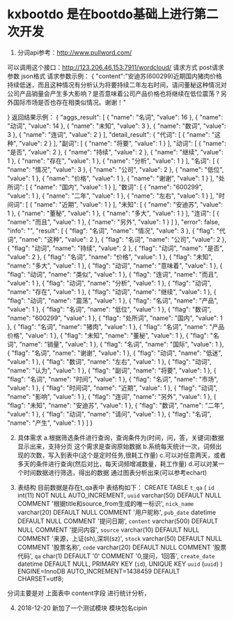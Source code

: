 # kxbootdo 是在bootdo基础上进行第二次开发

1. 分词api参考：http://www.pullword.com/

可以调用这个接口：http://123.206.46.153:7911/wordcloud/ 
请求方式 post请求 参数 json格式 
请求参数示例：
{
	"content":"安迪苏(600299)近期国内猪肉价格持续低迷，而且这种情况有分析认为将要持续二年左右时间，请问董秘这种情况对公司产品销量会产生多大影响？是否意味着公司产品价格也将继续在低位震荡？另外国际市场是否也存在相类似情况。谢谢！"

}
返回结果示例：
{
  "aggs_result": [
    {
      "name": "名词",
      "value": 16
    },
    {
      "name": "动词",
      "value": 14
    },
    {
      "name": "未知",
      "value": 3
    },
    {
      "name": "数词",
      "value": 3
    },
    {
      "name": "连词",
      "value": 2
    }
  ],
  "detail_result": {
    "代词": [
      {
        "name": "这种",
        "value": 2
      }
    ],
    "副词": [
      {
        "name": "将要",
        "value": 1
      }
    ],
    "动词": [
      {
        "name": "是否",
        "value": 2
      },
      {
        "name": "持续",
        "value": 2
      },
      {
        "name": "继续",
        "value": 1
      },
      {
        "name": "存在",
        "value": 1
      },
      {
        "name": "分析",
        "value": 1
      }
    ],
    "名词": [
      {
        "name": "情况",
        "value": 3
      },
      {
        "name": "公司",
        "value": 2
      },
      {
        "name": "低位",
        "value": 1
      },
      {
        "name": "价格",
        "value": 1
      },
      {
        "name": "谢谢",
        "value": 1
      }
    ],
    "处所词": [
      {
        "name": "国内",
        "value": 1
      }
    ],
    "数词": [
      {
        "name": "600299",
        "value": 1
      },
      {
        "name": "二年",
        "value": 1
      },
      {
        "name": "左右",
        "value": 1
      }
    ],
    "时间词": [
      {
        "name": "近期",
        "value": 1
      }
    ],
    "未知": [
      {
        "name": "安迪苏",
        "value": 1
      },
      {
        "name": "董秘",
        "value": 1
      },
      {
        "name": "多大",
        "value": 1
      }
    ],
    "连词": [
      {
        "name": "而且",
        "value": 1
      },
      {
        "name": "另外",
        "value": 1
      }
    ]
  },
  "error": false,
  "info": "",
  "result": [
    {
      "flag": "名词",
      "name": "情况",
      "value": 3
    },
    {
      "flag": "代词",
      "name": "这种",
      "value": 2
    },
    {
      "flag": "名词",
      "name": "公司",
      "value": 2
    },
    {
      "flag": "动词",
      "name": "持续",
      "value": 2
    },
    {
      "flag": "动词",
      "name": "是否",
      "value": 2
    },
    {
      "flag": "名词",
      "name": "价格",
      "value": 1
    },
    {
      "flag": "未知",
      "name": "多大",
      "value": 1
    },
    {
      "flag": "动词",
      "name": "意味着",
      "value": 1
    },
    {
      "flag": "动词",
      "name": "类似",
      "value": 1
    },
    {
      "flag": "连词",
      "name": "而且",
      "value": 1
    },
    {
      "flag": "动词",
      "name": "分析",
      "value": 1
    },
    {
      "flag": "动词",
      "name": "存在",
      "value": 1
    },
    {
      "flag": "动词",
      "name": "继续",
      "value": 1
    },
    {
      "flag": "动词",
      "name": "震荡",
      "value": 1
    },
    {
      "flag": "名词",
      "name": "产品",
      "value": 1
    },
    {
      "flag": "名词",
      "name": "低位",
      "value": 1
    },
    {
      "flag": "数词",
      "name": "600299",
      "value": 1
    },
    {
      "flag": "处所词",
      "name": "国内",
      "value": 1
    },
    {
      "flag": "名词",
      "name": "猪肉",
      "value": 1
    },
    {
      "flag": "名词",
      "name": "产品价格",
      "value": 1
    },
    {
      "flag": "未知",
      "name": "董秘",
      "value": 1
    },
    {
      "flag": "名词",
      "name": "销量",
      "value": 1
    },
    {
      "flag": "名词",
      "name": "国际",
      "value": 1
    },
    {
      "flag": "名词",
      "name": "谢谢",
      "value": 1
    },
    {
      "flag": "动词",
      "name": "低迷",
      "value": 1
    },
    {
      "flag": "数词",
      "name": "左右",
      "value": 1
    },
    {
      "flag": "动词",
      "name": "认为",
      "value": 1
    },
    {
      "flag": "副词",
      "name": "将要",
      "value": 1
    },
    {
      "flag": "名词",
      "name": "时间",
      "value": 1
    },
    {
      "flag": "名词",
      "name": "市场",
      "value": 1
    },
    {
      "flag": "时间词",
      "name": "近期",
      "value": 1
    },
    {
      "flag": "动词",
      "name": "影响",
      "value": 1
    },
    {
      "flag": "连词",
      "name": "另外",
      "value": 1
    },
    {
      "flag": "未知",
      "name": "安迪苏",
      "value": 1
    },
    {
      "flag": "数词",
      "name": "二年",
      "value": 1
    },
    {
      "flag": "动词",
      "name": "请问",
      "value": 1
    },
    {
      "flag": "名词",
      "name": "产生",
      "value": 1
    }
  ]
}

2. 具体需求
a.根据筛选条件进行查询，查询条件为(时间，问，答，关键词)数据显示出来，支持分页 这个需求是查询原始数据
b.系统每天统计一次，词频出现的次数，写入到表中(这个是定时任务,很耗工作量)
c.可以对任意两天，或者多天的条件进行查询(然后对比，每天词频增减数量，耗工作量)
d.可以对某一个时间数据进行筛选，得出的数据  通过图表分析出来(可以参考echart)

3. 表结构
目前数据是存在t_qa表中 
表结构如下：
CREATE TABLE `t_qa` (
  `id` int(11) NOT NULL AUTO_INCREMENT,
  `uuid` varchar(50) DEFAULT NULL COMMENT '根据title和source_from生成的唯一标识',
  `nick_name` varchar(20) DEFAULT NULL COMMENT '用户昵称',
  `pub_date` datetime DEFAULT NULL COMMENT '提问日期',
  `content` varchar(500) DEFAULT NULL COMMENT '提问内容',
  `source` varchar(10) DEFAULT NULL COMMENT '来源，上证(sh),深圳(sz)',
  `stock` varchar(50) DEFAULT NULL COMMENT '股票名称',
  `code` varchar(20) DEFAULT NULL COMMENT '股票代码',
  `qa` char(1) DEFAULT '0' COMMENT '0,提问，1回答',
  `create_date` datetime DEFAULT NULL,
  PRIMARY KEY (`id`),
  UNIQUE KEY `uuid` (`uuid`)
) ENGINE=InnoDB AUTO_INCREMENT=1438459 DEFAULT CHARSET=utf8;

分词主要是对 上面表中 content字段 进行统计分析，



4. 2018-12-20 新加了一个测试模块  模块包名cipin
